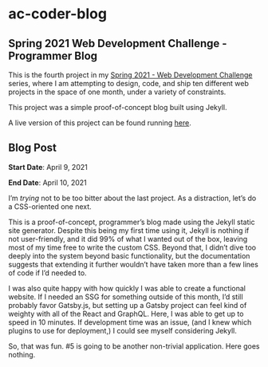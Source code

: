 # ac-coder-blog

## Spring 2021 Web Development Challenge - Programmer Blog

This is the fourth project in my [Spring 2021 - Web Development Challenge](https://10in30.alexander-morse.com/) series, where I am attempting to design, code, and ship ten different web projects in the space of one month, under a variety of constraints.

This project was a simple proof-of-concept blog built using Jekyll.

A live version of this project can be found running [here](https://arm-ac-coder-blog.surge.sh/).

## Blog Post

**Start Date**: April 9, 2021

**End Date**: April 10, 2021

I’m *trying* not to be too bitter about the last project. As a distraction, let’s do a CSS-oriented one next.

This is a proof-of-concept, programmer’s blog made using the Jekyll static site generator. Despite this being my first time using it, Jekyll is nothing if not user-friendly, and it did 99% of what I wanted out of the box, leaving most of my time free to write the custom CSS. Beyond that, I didn’t dive too deeply into the system beyond basic functionality, but the documentation suggests that extending it further wouldn’t have taken more than a few lines of code if I’d needed to.

I was also quite happy with how quickly I was able to create a functional website. If I needed an SSG for something outside of this month, I’d still probably favor Gatsby.js, but setting up a Gatsby project can feel kind of weighty with all of the React and GraphQL. Here, I was able to get up to speed in 10 minutes. If development time was an issue, (and I knew which plugins to use for deployment,) I could see myself considering Jekyll.

So, that was fun. #5 is going to be another non-trivial application. Here goes nothing.

